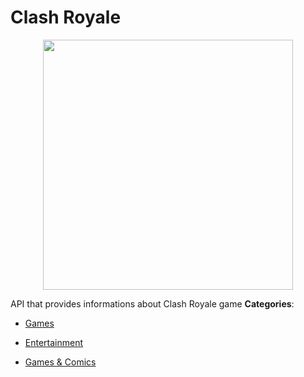 # Clash Royale

<p align="center">
    <img width="400" src="https://raw.githubusercontent.com/awesome-apis/awesome-apis/apis/clash-royale/logo_256x256.png" />
</p>


API that provides informations about Clash Royale game
**Categories**:

- [Games](https://github/awesome-apis/awesome-apis#games)

- [Entertainment](https://github/awesome-apis/awesome-apis#entertainment)

- [Games & Comics](https://github/awesome-apis/awesome-apis#games-and-comics)



